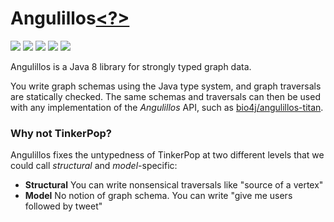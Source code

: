 # Angulillos[<?>](https://translate.google.com/#es/en/par%C3%A9ntesis%20angulares)

[![](https://travis-ci.org/bio4j/angulillos.svg?branch=master)](https://travis-ci.org/bio4j/angulillos)
[![](https://img.shields.io/codacy/0b73cc36435640c6ab2b96dbceb52494.svg)](https://www.codacy.com/app/bio4j/angulillos)
[![](http://github-release-version.herokuapp.com/github/bio4j/angulillos/release.svg)](https://github.com/bio4j/angulillos/releases/latest)
[![](https://img.shields.io/badge/license-AGPLv3-blue.svg)](https://tldrlegal.com/license/gnu-affero-general-public-license-v3-%28agpl-3.0%29)
[![](https://img.shields.io/badge/contact-gitter_chat-dd1054.svg)](https://gitter.im/bio4j/angulillos)

Angulillos is a Java 8 library for strongly typed graph data.

You write graph schemas using the Java type system, and graph traversals are statically checked. The same schemas and traversals can then be used with any implementation of the _Angulillos_ API, such as [bio4j/angulillos-titan](https://github.com/bio4j/angulillos-titan).

### Why not TinkerPop?

Angulillos fixes the untypedness of TinkerPop at two different levels that we could call *structural* and *model*-specific:

- **Structural** You can write nonsensical traversals like "source of a vertex"
- **Model** No notion of graph schema. You can write "give me users followed by tweet"
